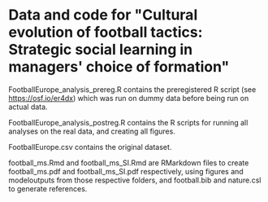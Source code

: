 # Data and code for "Cultural evolution of football tactics: Strategic social learning in managers' choice of formation"

FootballEurope_analysis_prereg.R contains the preregistered R script (see https://osf.io/er4dx) which was run on dummy data before being run on actual data.

FootballEurope_analysis_postreg.R contains the R scripts for running all analyses on the real data, and creating all figures.

FootballEurope.csv contains the original dataset.

football_ms.Rmd and football_ms_SI.Rmd are RMarkdown files to create football_ms.pdf and football_ms_SI.pdf respectively, using figures and modeloutputs from those respective folders, and football.bib and nature.csl to generate references.
